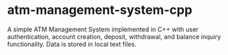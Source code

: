 # atm-management-system-cpp
A simple ATM Management System implemented in C++ with user authentication, account creation, deposit, withdrawal, and balance inquiry functionality. Data is stored in local text files.
